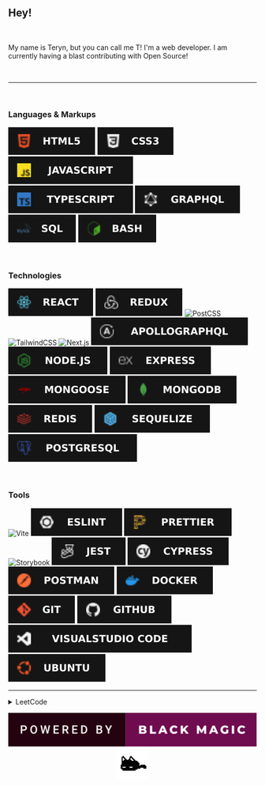 ## Hey!

<br/>

My name is Teryn, but you can call me T! I'm a web developer.
I am currently having a blast contributing with Open Source!

<br/>

<hr/>

<br/>

### Languages & Markups

![HTML5](./assets/images/html5.svg)
![CSS3](./assets/images/css3.svg)
![JavaScript](./assets/images/js.svg)
![TypeScript](./assets/images/ts.svg)
![GraphQL](./assets/images/graphql.svg)
![SQL](./assets/images/sql.svg)
![Bash](./assets/images/bash.svg)

<br/>

### Technologies

![React](./assets/images/react.svg)
![Redux](./assets/images/redux.svg)
![PostCSS](https://img.shields.io/badge/postcss-informational?style=for-the-badge&logo=postcss&color=151515)
![TailwindCSS](https://img.shields.io/badge/tailwindcss-informational?style=for-the-badge&logo=tailwindcss&color=151515)
![Next.js](https://img.shields.io/badge/next.js-informational?style=for-the-badge&logo=next.js&color=151515)
![ApolloGraphQL](./assets/images/apollographql.svg)
![Node.JS](./assets/images/nodejs.svg)
![Express](./assets/images/express.svg)
![Mongoose](./assets/images/mongoose.svg)
![MongoDB](./assets/images/mongodb.svg)
![Redis](./assets/images/redis.svg)
![Sequelize](./assets/images/sequelize.svg)
![PostgreSQL](./assets/images/postgresql.svg)

<br/>

### Tools

![Vite](https://img.shields.io/badge/vite-informational?style=for-the-badge&logo=vite&color=151515)
![ESLint](./assets/images/eslint.svg)
![Prettier](./assets/images/prettier.svg)
![Storybook](https://img.shields.io/badge/storybook-informational?style=for-the-badge&logo=storybook&color=151515)
![Jest](./assets/images/jest.svg)
![Cypress](./assets/images/cypress.svg)
![Postman](./assets/images/postman.svg)
![Docker](./assets/images/docker.svg)
![Git](./assets/images/git.svg)
![GitHub](./assets/images/github.svg)
![Visual Studio Code](./assets/images/vscode.svg)
![Ubuntu](./assets/images/ubuntu.svg)

<hr/>

<details>
  <summary>LeetCode</summary>
 
  [![](https://leetcard.jacoblin.cool/dev0T?ext=heatmap)](https://leetcode.com/dev0T/)
</details>

<p align="center">
  <img src="./assets/blackmagic.svg">
  <br/>
  <img src="./assets/mewo.gif">
</p>

<!-- Credits

Badges - shields.io - https://img.shields.io/badge/<NAME>-informational?style=for-the-badge&logo=<NAME>&color=151515
Icons - simpleicons - https://simpleicons.org/
https://img.shields.io/badge/.env-informational?style=for-the-badge&logo=.env&color=151515
 -->
